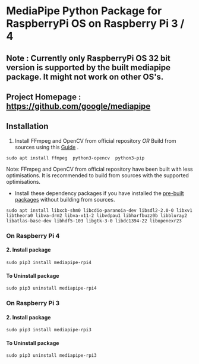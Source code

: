 # MediaPipe Python Package for RaspberryPi OS on Raspberry Pi 3 / 4

## Note : Currently only RaspberryPi OS 32 bit version is supported by the built mediapipe package. It might not work on other OS's.

## Project Homepage : https://github.com/google/mediapipe


## Installation
1. Install FFmpeg and OpenCV from official repository  *OR*  Build from sources using this [Guide](https://github.com/superuser789/MediaPipe-on-RaspberryPi/blob/main/BuildingFFMPEG%26OpenCV.md) .
```
sudo apt install ffmpeg  python3-opencv  python3-pip
```
Note: FFmpeg and OpenCV from official repository have been built with less optimisations. It is recommended to build from sources with the supported optimisations.

* Install these dependency packages if you have installed the [pre-built packages](https://github.com/superuser789/MediaPipe-on-RaspberryPi#pre-built-packages) without building from sources.
```
sudo apt install libxcb-shm0 libcdio-paranoia-dev libsdl2-2.0-0 libxv1  libtheora0 libva-drm2 libva-x11-2 libvdpau1 libharfbuzz0b libbluray2 libatlas-base-dev libhdf5-103 libgtk-3-0 libdc1394-22 libopenexr23
```



### On Raspberry Pi 4
#### 2. Install package
```
sudo pip3 install mediapipe-rpi4
```

#### To Uninstall package
```
sudo pip3 uninstall mediapipe-rpi4
```


### On Raspberry Pi 3
#### 2. Install package
```
sudo pip3 install mediapipe-rpi3
```

#### To Uninstall package
```
sudo pip3 uninstall mediapipe-rpi3
```


